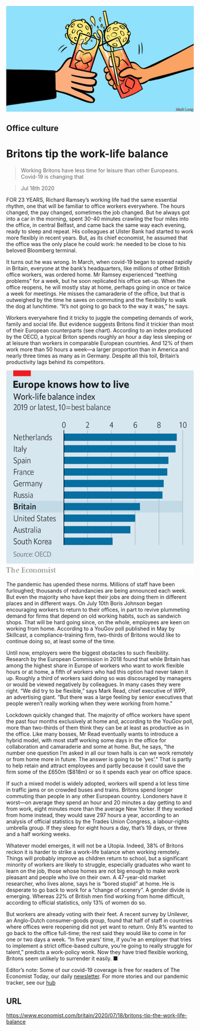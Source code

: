 ![](./images/20200718_BRD001_0.jpg)

## Office culture

# Britons tip the work-life balance

> Working Britons have less time for leisure than other Europeans. Covid-19 is changing that

> Jul 18th 2020

FOR 23 YEARS, Richard Ramsey’s working life had the same essential rhythm, one that will be familiar to office workers everywhere. The hours changed, the pay changed, sometimes the job changed. But he always got into a car in the morning, spent 30-40 minutes crawling the four miles into the office, in central Belfast, and came back the same way each evening, ready to sleep and repeat. His colleagues at Ulster Bank had started to work more flexibly in recent years. But, as its chief economist, he assumed that the office was the only place he could work: he needed to be close to his beloved Bloomberg terminal.

It turns out he was wrong. In March, when covid-19 began to spread rapidly in Britain, everyone at the bank’s headquarters, like millions of other British office workers, was ordered home. Mr Ramsey experienced “teething problems” for a week, but he soon replicated his office set-up. When the office reopens, he will mostly stay at home, perhaps going in once or twice a week for meetings. He misses the camaraderie of the office, but that is outweighed by the time he saves on commuting and the flexibility to walk the dog at lunchtime. “It’s not going to go back to the way it was,” he says.

Workers everywhere find it tricky to juggle the competing demands of work, family and social life. But evidence suggests Britons find it trickier than most of their European counterparts (see chart). According to an index produced by the OECD, a typical Briton spends roughly an hour a day less sleeping or at leisure than workers in comparable European countries. And 12% of them work more than 50 hours a week—a larger proportion than in America and nearly three times as many as in Germany. Despite all this toil, Britain’s productivity lags behind its competitors.

![](./images/20200718_BRC488.png)

The pandemic has upended these norms. Millions of staff have been furloughed; thousands of redundancies are being announced each week. But even the majority who have kept their jobs are doing them in different places and in different ways. On July 10th Boris Johnson began encouraging workers to return to their offices, in part to revive plummeting demand for firms that depend on old working habits, such as sandwich shops. That will be hard going since, on the whole, employees are keen on working from home. According to a YouGov poll published in May by Skillcast, a compliance-training firm, two-thirds of Britons would like to continue doing so, at least some of the time.

Until now, employers were the biggest obstacles to such flexibility. Research by the European Commission in 2018 found that while Britain has among the highest share in Europe of workers who want to work flexible hours or at home, a fifth of workers who had this option had never taken it up. Roughly a third of workers said doing so was discouraged by managers or would be viewed negatively by colleagues. In many cases they were right. “We did try to be flexible,” says Mark Read, chief executive of WPP, an advertising giant. “But there was a large feeling by senior executives that people weren’t really working when they were working from home.”

Lockdown quickly changed that. The majority of office workers have spent the past four months exclusively at home and, according to the YouGov poll, more than two-thirds of them think they can be at least as productive as in the office. Like many bosses, Mr Read eventually wants to introduce a hybrid model, with most staff working some days in the office for collaboration and camaraderie and some at home. But, he says, “the number one question I’m asked in all our town halls is can we work remotely or from home more in future. The answer is going to be ‘yes’.” That is partly to help retain and attract employees and partly because it could save the firm some of the £650m ($818m) or so it spends each year on office space.

If such a mixed model is widely adopted, workers will spend a lot less time in traffic jams or on crowded buses and trains. Britons spend longer commuting than people in any other European country. Londoners have it worst—on average they spend an hour and 20 minutes a day getting to and from work, eight minutes more than the average New Yorker. If they worked from home instead, they would save 297 hours a year, according to an analysis of official statistics by the Trades Union Congress, a labour-rights umbrella group. If they sleep for eight hours a day, that’s 19 days, or three and a half working weeks.

Whatever model emerges, it will not be a Utopia. Indeed, 38% of Britons reckon it is harder to strike a work-life balance when working remotely. Things will probably improve as children return to school, but a significant minority of workers are likely to struggle, especially graduates who want to learn on the job, those whose homes are not big enough to make work pleasant and people who live on their own. A 47-year-old market researcher, who lives alone, says he is “bored stupid” at home. He is desperate to go back to work for a “change of scenery”. A gender divide is emerging. Whereas 22% of British men find working from home difficult, according to official statistics, only 13% of women do so.

But workers are already voting with their feet. A recent survey by Unilever, an Anglo-Dutch consumer-goods group, found that half of staff in countries where offices were reopening did not yet want to return. Only 8% wanted to go back to the office full-time; the rest said they would like to come in for one or two days a week. “In five years’ time, if you’re an employer that tries to implement a strict office-based culture, you’re going to really struggle for talent,” predicts a work-policy wonk. Now they have tried flexible working, Britons seem unlikely to surrender it easily. ■

Editor’s note: Some of our covid-19 coverage is free for readers of The Economist Today, our daily [newsletter](https://www.economist.com/https://my.economist.com/user#newsletter). For more stories and our pandemic tracker, see our [hub](https://www.economist.com//news/2020/03/11/the-economists-coverage-of-the-coronavirus)

## URL

https://www.economist.com/britain/2020/07/18/britons-tip-the-work-life-balance
